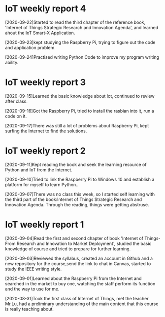 # IoT weekly report 4


[2020-09-22]Started to read the third chapter of the reference book, 'Internet of Things Strategic Research and Innovation Agenda', and learned ahout the IoT Smart-X Application.

[2020-09-23]kept studying the Raspberry Pi, trying to figure out the code and application problem.

[2020-09-24]Practised writing Python Code to improve my program writing ability.


# IoT weekly report 3


[2020-09-15]Learned the basic knowledge about Iot, continued to review after class.

[2020-09-16]Got the Raspberry Pi, tried to install the rasbian into it, run a code on it.

[2020-09-17]There was still a lot of problems about Raspberry Pi, kept surfing the Internet to find the solutions.  




# IoT weekly report 2


[2020-09-11]Kept reading the book and seek the learning resource of Python and IoT from the Internet.

[2020-09-10]Tried to link the Raspberry Pi to Windows 10 and establish a platform for myself to learn Python..

[2020-09-07]There was no class this week, so I started self learning with the third part of the book:Internet of Things Strategic Research and Innovation Agenda. Through the reading, things were getting abstruse.



# IoT weekly report 1 


[2020-09-04]Read the first and second chapter of book 'Internet of Things-From Research and Innovation to Market Deployment', studied the basic knowledge of course and tried to prepare for further learning.

[2020-09-03]Reviewed the syllabus, created an account in Github and a new repository for the course,send the link to chat in Canvas, started to study the IEEE writing style.  

[2020-09-01]Learned about the Raspberry Pi from the Internet and searched in the market to buy one, watching the staff perform its function and the way to use for me. 

[2020-08-31]Took the first class of Internet of Things, met the teacher Mr.Lu, had a preliminary understanding of the main content that this course is really teaching about.

